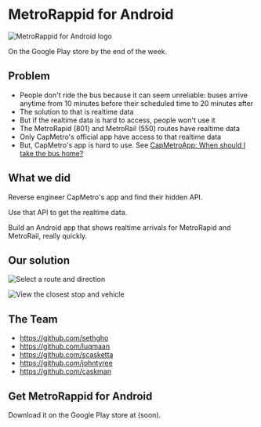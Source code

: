 # MetroRappid for Android

![MetroRappid for Android logo](https://cloud.githubusercontent.com/assets/1275831/3142690/945821cc-e9ce-11e3-894f-604816d916fc.png)

On the Google Play store by the end of the week.

## Problem

- People don't ride the bus because it can seem unreliable: buses arrive anytime from 10 minutes before their scheduled time to 20 minutes after
- The solution to that is realtime data
- But if the realtime data is hard to access, people won't use it
- The MetroRapid (801) and MetroRail (550) routes have realtime data
- Only CapMetro's official app have access to that realtime data
- But, CapMetro's app is hard to use. See [CapMetroApp: When should I take the bus home?](https://github.com/sethgho/MetroRappidAndroid/wiki/CapMetro-App---When-should-I-take-the-bus-home)


## What we did

Reverse engineer CapMetro's app and find their hidden API.

Use that API to get the realtime data.

Build an Android app that shows realtime arrivals for MetroRapid and MetroRail, really quickly.

## Our solution

![Select a route and direction](https://cloud.githubusercontent.com/assets/1275831/3142686/33d32040-e9ce-11e3-8252-2f58ac6ecef4.jpg)

![View the closest stop and vehicle](https://cloud.githubusercontent.com/assets/1275831/3142688/53a2b9d0-e9ce-11e3-923b-5e716dcacce1.jpg)

## The Team

- https://github.com/sethgho
- https://github.com/luqmaan
- https://github.com/scasketta
- https://github.com/johntyree
- https://github.com/caskman


## Get MetroRappid for Android

Download it on the Google Play store at (soon).
